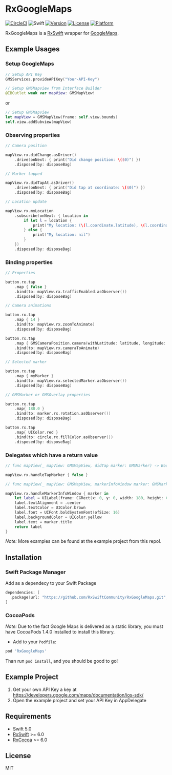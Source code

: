 # RxGoogleMaps
[![CircleCI](https://img.shields.io/circleci/project/github/RxSwiftCommunity/RxGoogleMaps/master.svg)](https://circleci.com/gh/RxSwiftCommunity/RxGoogleMaps/tree/master)
![Swift](https://img.shields.io/badge/Swift-5.0-orange.svg)
[![Version](https://img.shields.io/cocoapods/v/RxGoogleMaps.svg?style=flat)](http://cocoapods.org/pods/RxGoogleMaps)
[![License](https://img.shields.io/cocoapods/l/RxGoogleMaps.svg?style=flat)](http://cocoapods.org/pods/RxGoogleMaps)
[![Platform](https://img.shields.io/cocoapods/p/RxGoogleMaps.svg?style=flat)](http://cocoapods.org/pods/RxGoogleMaps)


RxGoogleMaps is a [RxSwift](https://github.com/ReactiveX/RxSwift) wrapper for [GoogleMaps](https://developers.google.com/maps/documentation/ios-sdk/).

## Example Usages

### Setup GoogleMaps
```swift
// Setup API Key
GMSServices.provideAPIKey("Your-API-Key")
```


```swift
// Setup GMSMapview from Interface Builder
@IBOutlet weak var mapView: GMSMapView!
```
or
```swift
// Setup GMSMapview
let mapView = GMSMapView(frame: self.view.bounds)
self.view.addSubview(mapView)
```

### Observing properties
```swift
// Camera position

mapView.rx.didChange.asDriver()
    .drive(onNext: { print("Did change position: \($0)") })
    .disposed(by: disposeBag)

// Marker tapped

mapView.rx.didTapAt.asDriver()
    .drive(onNext: { print("Did tap at coordinate: \($0)") })
    .disposed(by: disposeBag)

// Location update

mapView.rx.myLocation
    .subscribe(onNext: { location in
        if let l = location {
            print("My location: (\(l.coordinate.latitude), \(l.coordinate.longitude))")
        } else {
            print("My location: nil")
        }
    })
    .disposed(by: disposeBag)

```

### Binding properties
```Swift
// Properties

button.rx.tap
    .map { false }
    .bind(to: mapView.rx.trafficEnabled.asObserver())
    .disposed(by: disposeBag)

// Camera animations

button.rx.tap
    .map { 14 }
    .bind(to: mapView.rx.zoomToAnimate)
    .disposed(by: disposeBag)

button.rx.tap
    .map { GMSCameraPosition.camera(withLatitude: latitude, longitude: longitude, zoom: 8, bearing: 10, viewingAngle: 30) }
    .bind(to: mapView.rx.cameraToAnimate)
    .disposed(by: disposeBag)

// Selected marker

button.rx.tap
    .map { myMarker }
    .bind(to: mapView.rx.selectedMarker.asObserver())
    .disposed(by: disposeBag)

// GMSMarker or GMSOverlay properties

button.rx.tap
    .map{ 180.0 }
    .bind(to: marker.rx.rotation.asObserver())
    .disposed(by: disposeBag)

button.rx.tap
    .map{ UIColor.red }
    .bind(to: circle.rx.fillColor.asObserver())
    .disposed(by: disposeBag)

```

### Delegates which have a return value
```Swift
// func mapView(_ mapView: GMSMapView, didTap marker: GMSMarker) -> Bool

mapView.rx.handleTapMarker { false }

// func mapView(_ mapView: GMSMapView, markerInfoWindow marker: GMSMarker) -> UIView?

mapView.rx.handleMarkerInfoWindow { marker in
    let label = UILabel(frame: CGRect(x: 0, y: 0, width: 180, height: 60))
    label.textAlignment = .center
    label.textColor = UIColor.brown
    label.font = UIFont.boldSystemFont(ofSize: 16)
    label.backgroundColor = UIColor.yellow
    label.text = marker.title
    return label
}

```

*Note:* More examples can be found at the example project from this repo!.

## Installation

### Swift Package Manager

Add as a dependecy to your Swift Package

```swift
dependencies: [
  .package(url: "https://github.com/RxSwiftCommunity/RxGoogleMaps.git", branch: "master")
]
```

### CocoaPods

  *Note:* Due to the fact Google Maps is delivered as a static library, you must have CocoaPods 1.4.0 installed to install this library.


- Add to your `Podfile`:

```ruby
pod 'RxGoogleMaps'
```

Than run `pod install`, and you should be good to go!

## Example Project

1. Get your own API Key a key at https://developers.google.com/maps/documentation/ios-sdk/
2. Open the example project and set your API Key in AppDelegate

## Requirements

- Swift 5.0
- [RxSwift](https://github.com/ReactiveX/RxSwift) >= 6.0
- [RxCocoa](https://github.com/ReactiveX/RxSwift) >= 6.0

## License

MIT
